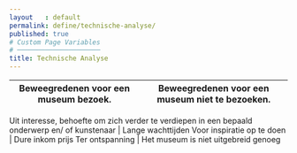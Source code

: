```yaml
---
layout   : default
permalink: define/technische-analyse/
published: true
# Custom Page Variables
# ─────────────────────
title: Technische Analyse
---
```



Beweegredenen voor een museum bezoek.| Beweegredenen voor een museum niet te bezoeken.
------------ | -------------
Uit interesse, behoefte om zich verder te verdiepen
in een bepaald onderwerp en/ of kunstenaar      | Lange wachttijden
Voor inspiratie op te doen                      | Dure inkom prijs
Ter ontspanning                                 | Het museum is niet uitgebreid genoeg